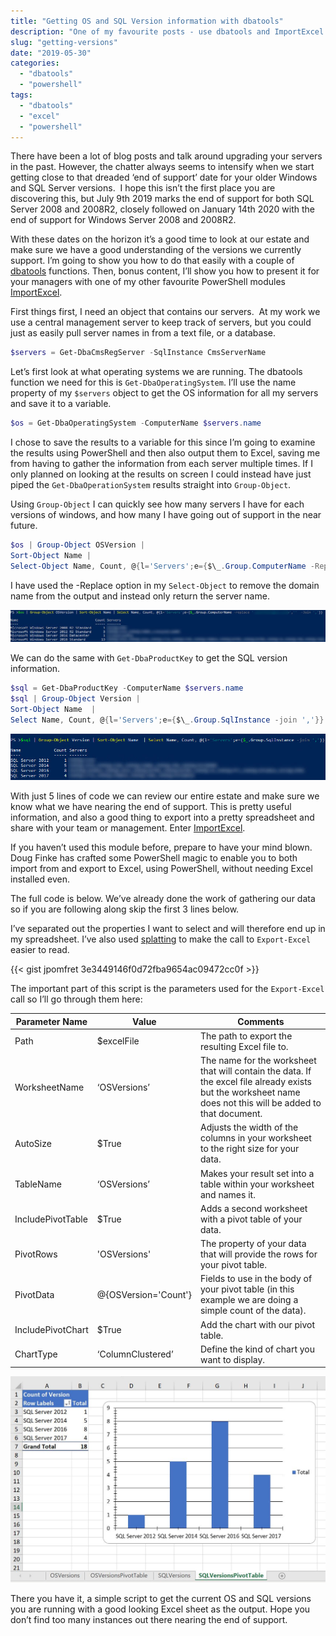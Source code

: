 ```yaml
---
title: "Getting OS and SQL Version information with dbatools"
description: "One of my favourite posts - use dbatools and ImportExcel to get an overview of what versions you have in your estate."
slug: "getting-versions"
date: "2019-05-30"
categories:
  - "dbatools"
  - "powershell"
tags:
  - "dbatools"
  - "excel"
  - "powershell"
---
```


There have been a lot of blog posts and talk around upgrading your servers in the past. However, the chatter always seems to intensify when we start getting close to that dreaded ‘end of support’ date for your older Windows and SQL Server versions.  I hope this isn’t the first place you are discovering this, but July 9th 2019 marks the end of support for both SQL Server 2008 and 2008R2, closely followed on January 14th 2020 with the end of support for Windows Server 2008 and 2008R2.

With these dates on the horizon it’s a good time to look at our estate and make sure we have a good understanding of the versions we currently support. I’m going to show you how to do that easily with a couple of [dbatools](https://dbatools.io/) functions. Then, bonus content, I’ll show you how to present it for your managers with one of my other favourite PowerShell modules [ImportExcel](https://github.com/dfinke/ImportExcel).

First things first, I need an object that contains our servers.  At my work we use a central management server to keep track of servers, but you could just as easily pull server names in from a text file, or a database.

```PowerShell
$servers = Get-DbaCmsRegServer -SqlInstance CmsServerName
```

Let’s first look at what operating systems we are running. The dbatools function we need for this is `Get-DbaOperatingSystem`. I’ll use the name property of my `$servers` object to get the OS information for all my servers and save it to a variable.

```PowerShell
$os = Get-DbaOperatingSystem -ComputerName $servers.name
```

I chose to save the results to a variable for this since I’m going to examine the results using PowerShell and then also output them to Excel, saving me from having to gather the information from each server multiple times. If I only planned on looking at the results on screen I could instead have just piped the `Get-DbaOperationSystem` results straight into `Group-Object`.

Using `Group-Object` I can quickly see how many servers I have for each versions of windows, and how many I have going out of support in the near future.

```PowerShell
$os | Group-Object OSVersion |
Sort-Object Name |
Select-Object Name, Count, @{l='Servers';e={$\_.Group.ComputerName -Replace '.domain.name,''  -Join ','}}
```

I have used the -Replace option in my `Select-Object` to remove the domain name from the output and instead only return the server name.

![Using Group-Object to count number of OS Version installations](os-2.jpg)

We can do the same with `Get-DbaProductKey` to get the SQL version information.

```PowerShell
$sql = Get-DbaProductKey -ComputerName $servers.name
$sql | Group-Object Version |
Sort-Object Name  |
Select Name, Count, @{l='Servers';e={$\_.Group.SqlInstance -join ','}}
```

![Using Group-Object to count number of SQL Version installations](sql.jpg)

With just 5 lines of code we can review our entire estate and make sure we know what we have nearing the end of support. This is pretty useful information, and also a good thing to export into a pretty spreadsheet and share with your team or management. Enter [ImportExcel](https://github.com/dfinke/ImportExcel).

If you haven’t used this module before, prepare to have your mind blown. Doug Finke has crafted some PowerShell magic to enable you to both import from and export to Excel, using PowerShell, without needing Excel installed even.

The full code is below. We’ve already done the work of gathering our data so if you are following along skip the first 3 lines below.

I’ve separated out the properties I want to select and will therefore end up in my spreadsheet. I’ve also used [splatting](https://dbatools.io/splat/) to make the call to `Export-Excel` easier to read.

{{< gist jpomfret 3e3449146f0d72fba9654ac09472cc0f >}}

The important part of this script is the parameters used for the `Export-Excel` call so I’ll go through them here:

Parameter Name    | Value | Comments
---------------   |--|--|
Path              | $excelFile           | The path to export the resulting Excel file to.
WorksheetName     | ‘OSVersions’         | The name for the worksheet that will contain the data. If the excel file already exists but the worksheet name does not this will be added to that document.
AutoSize          | $True                | Adjusts the width of the columns in your worksheet to the right size for your data.
TableName         | ‘OSVersions’         | Makes your result set into a table within your worksheet and names it.
IncludePivotTable | $True                | Adds a second worksheet with a pivot table of your data.
PivotRows         | 'OSVersions'         | The property of your data that will provide the rows for your pivot table.
PivotData         | @{OSVersion='Count'} | Fields to use in the body of your pivot table (in this example we are doing a simple count of the data).
IncludePivotChart | $True                | Add the chart with our pivot table.
ChartType         | ‘ColumnClustered’    | Define the kind of chart you want to display.

![Our final output - a beautiful excel pivot chart](ExcelOutput.jpg)

There you have it, a simple script to get the current OS and SQL versions you are running with a good looking Excel sheet as the output. Hope you don’t find too many instances out there nearing the end of support.
